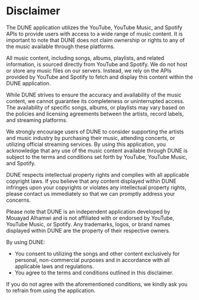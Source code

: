 # Disclaimer

The DUNE application utilizes the YouTube, YouTube Music, and Spotify APIs to provide users with access to a wide range
of music content. It is important to note that DUNE does not claim ownership or rights to any of the music available
through these platforms.

All music content, including songs, albums, playlists, and related information, is sourced directly from YouTube and
Spotify. We do not host or store any music files on our servers. Instead, we rely on the APIs provided by YouTube and
Spotify to fetch and display this content within the DUNE application.

While DUNE strives to ensure the accuracy and availability of the music content, we cannot guarantee its completeness or
uninterrupted access. The availability of specific songs, albums, or playlists may vary based on the policies and
licensing agreements between the artists, record labels, and streaming platforms.

We strongly encourage users of DUNE to consider supporting the artists and music industry by purchasing their music,
attending concerts, or utilizing official streaming services. By using this application, you acknowledge that any use of
the music content available through DUNE is subject to the terms and conditions set forth by YouTube, YouTube Music, and
Spotify.

DUNE respects intellectual property rights and complies with all applicable copyright laws. If you believe that any
content displayed within DUNE infringes upon your copyrights or violates any intellectual property rights, please
contact us immediately so that we can promptly address your concerns.

Please note that DUNE is an independent application developed by Mouayad Alhamwi and is not affiliated with or endorsed
by YouTube, YouTube Music, or Spotify. Any trademarks, logos, or brand names displayed within DUNE are the property of
their respective owners.

By using DUNE:

- You consent to utilizing the songs and other content exclusively for personal, non-commercial purposes and in
  accordance with all applicable laws and regulations.
- You agree to the terms and conditions outlined in this disclaimer.

If you do not agree with the aforementioned conditions, we kindly ask you to refrain from using the application.